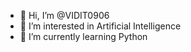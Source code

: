 - 👋 Hi, I’m @VIDIT0906
- 👀 I’m interested in Artificial Intelligence 
- 🌱 I’m currently learning Python

<!---
VIDIT0906/VIDIT0906 is a ✨ special ✨ repository because its `README.md` (this file) appears on your GitHub profile.
You can click the Preview link to take a look at your changes.
--->
